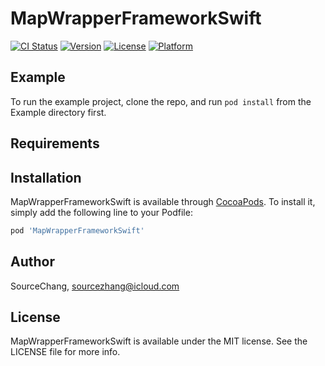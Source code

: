# MapWrapperFrameworkSwift

[![CI Status](https://img.shields.io/travis/SourceChang/MapWrapperFrameworkSwift.svg?style=flat)](https://travis-ci.org/SourceChang/MapWrapperFrameworkSwift)
[![Version](https://img.shields.io/cocoapods/v/MapWrapperFrameworkSwift.svg?style=flat)](https://cocoapods.org/pods/MapWrapperFrameworkSwift)
[![License](https://img.shields.io/cocoapods/l/MapWrapperFrameworkSwift.svg?style=flat)](https://cocoapods.org/pods/MapWrapperFrameworkSwift)
[![Platform](https://img.shields.io/cocoapods/p/MapWrapperFrameworkSwift.svg?style=flat)](https://cocoapods.org/pods/MapWrapperFrameworkSwift)

## Example

To run the example project, clone the repo, and run `pod install` from the Example directory first.

## Requirements

## Installation

MapWrapperFrameworkSwift is available through [CocoaPods](https://cocoapods.org). To install
it, simply add the following line to your Podfile:

```ruby
pod 'MapWrapperFrameworkSwift'
```

## Author

SourceChang, sourcezhang@icloud.com

## License

MapWrapperFrameworkSwift is available under the MIT license. See the LICENSE file for more info.
